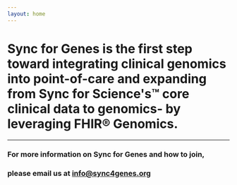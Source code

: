 ```yaml
---
layout: home
---
```


# Sync for Genes is the first step toward integrating clinical genomics into point-of-care and expanding from Sync for Science's™ core clinical data to genomics-  by leveraging FHIR® Genomics. 

-------

### For more information on Sync for Genes and how to join,
### please email us at  [info@sync4genes.org](info@sync4genes.org)